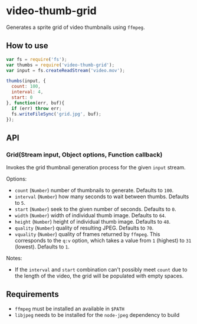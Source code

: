 
# video-thumb-grid

Generates a sprite grid of video thumbnails using `ffmpeg`.

## How to use

```js
var fs = require('fs');
var thumbs = require('video-thumb-grid');
var input = fs.createReadStream('video.mov');

thumbs(input, {
  count: 100,
  interval: 4,
  start: 0
}, function(err, buf){
  if (err) throw err;
  fs.writeFileSync('grid.jpg', buf);
});
```

## API

### Grid(Stream input, Object options, Function callback)

Invokes the grid thumbnail generation process for the given
`input` stream.

Options:

- `count` (`Number`) number of thumbnails to generate. Defaults to `100`.
- `interval` (`Number`) how many seconds to wait between thumbs.
  Defaults to `5`.
- `start` (`Number`) seek to the given number of seconds. Defaults to `0`.
- `width` (`Number`) width of individual thumb image. Defaults to `64`.
- `height` (`Number`) height of individual thumb image. Defaults to `48`.
- `quality` (`Number`) quality of resulting JPEG. Defaults to `70`.
- `vquality` (`Number`) quality of frames returned by `ffmpeg`. This
  corresponds to the `q:v` option, which takes a value from `1` (highest)
  to `31` (lowest). Defaults to `1`.

Notes:

- If the `interval` and `start` combination can't possibly meet `count`
  due to the length of the video, the grid will be populated with empty
  spaces.

## Requirements

- `ffmpeg` must be installed an available in `$PATH`
- `libjpeg` needs to be installed for the `node-jpeg` dependency to build
